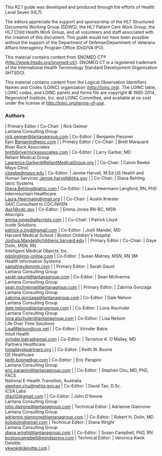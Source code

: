 This R2.1 guide was developed and produced through the efforts of Health Level Seven (HL7).

The editors appreciate the support and sponsorship of the HL7 Structured Documents Working Group (SDWG), the HL7 Patient Care Work Group, the HL7 Child Health Work Group, and all volunteers and staff associated with the creation of this document. This guide would not have been possible without the support of the Department of Defense/Department of Veterans Affairs Interagency Program Office (DoD/VA IPO).

This material contains content from SNOMED CT® (http://www.ihtsdo.org/snomed-ct/). SNOMED CT is a registered trademark of the International Health Terminology Standard Development Organisation (IHTSDO).

This material contains content from the Logical Observation Identifiers Names and Codes (LOINC) organization (http://loinc.org). The LOINC table, LOINC codes, and LOINC panels and forms file are copyright © 1995-2014, Regenstrief Institute, Inc. and LOINC Committee, and available at no cost under the license at http://loinc.org/terms-of-use.

### Authors

| Primary Editor / Co-Chair: | Rick Geimer<br/>Lantana Consulting Group<br/>rick.geimer@lantanagroup.com | Co-Editor: | Benjamin Flessner<br/>Epic Benjamin@epic.com |
| Primary Editor / Co-Chair: | Brett Marquard<br/>River Rock Associates<br/>brett@riverrockassociates.com | Co-Editor: | Larry Garber, MD<br/>Reliant Medical Group<br/>Lawrence.Garber@ReliantMedicalGroup.org |
| Co-Chair: | Calvin Beebe<br/>Mayo Clinic<br/>cbeebe@mayo.edu | Co-Editor: | Jennie Harvell, M.Ed US Health and Human Services Jennie.harvell@hhs.gov |
| Co-Chair: | Diana Behling<br/>Iatric Systems<br/>Diana.Behling@iatric.com | Co-Editor: | Laura Heermann Langford, RN, PhD<br/>Intermountain Healthcare<br/>Laura.Heermann@imail.org |
| Co-Chair: | Austin Kreisler<br/>SAIC Consultant to CDC/NHSN<br/>duz1@cdc.gov | Co-Editor: | Emma Jones RN-BC, MSN<br/>Allscripts<br/>emma.jones@allscripts.com |
| Co-Chair: | Patrick Lloyd<br/>Icode Solutions<br/>patrick.e.loyd@gmail.com | Co-Editor: | Josh Mandel, MD<br/>Harvard Medical School / Boston Children's Hospital<br/>Joshua.Mandel@childrens.harvard.edu |
| Primary Editor / Co-Chair: | Gaye Dolin, MSN, RN<br/>Intelligent Medical Objects, Inc.<br/>gdolin@imo-online.com | Co-Editor: | Susan Matney, MSN, RN 3M<br/>Health Information Systems<br/>samatney@mmm.com |
| Primary Editor: | Sarah Gaunt<br/>Lantana Consulting Group<br/>sarah.gaunt@lantanagroup.com | Co-Editor: | Sean McIlvenna<br/>Lantana Consulting Group<br/>sean.mcilvenna@lantanagroup.com |
| Primary Editor: | Zabrina Gonzaga<br/>Lantana Consulting Group<br/>zabrina.gonzaga@lantanagroup.com | Co-Editor: | Dale Nelson<br/>Lantana Consulting Group<br/>dale.nelson@lantanagroup.com |
| Co-Editor: | Liora Alschuler<br/>Lantana Consulting Group<br/>liora.alschuler@lantanagroup.com | Co-Editor: | Lisa Nelson<br/>Life Over Time Solutions<br/>LisaRNelson@cox.net |
| Co-Editor: | Virinder Batra<br/>Intuit Health<br/>virinder.batra@gmail.com | Co-Editor: | Terrence A. O'Malley, MD<br/>Partners Healthcare<br/>tomalley@partners.org |
| Co-Editor: | Keith W. Boone<br/>GE Healthcare<br/>keith.boone@ge.com | Co-Editor: | Eric Parapini<br/>Lantana Consulting Group<br/>eric.parapini@lantanagroup.com |
| Co-Editor: | Stephen Chu, MD, PhD, FACS<br/>National E-Health Transition, Australia<br/>stephen.chu@nehta.gov.au | Co-Editor: | David Tao, D.Sc.<br/>ICSA Labs<br/>dtao12@gmail.com |
| Co-Editor: | John D'Amore<br/>Lantana Consulting Group<br/>john.damore@lantanagroup.com | Technical Editor: | Adrienne Giannone<br/>Lantana Consulting Group<br/>adrienne.giannone@lantanagroup.com |
| Co-Editor: | Robert H. Dolin, MD<br/>bobdolin@gmail.com | Technical Editor: | Diana Wright<br/>Lantana Consulting Group<br/>diana.wright@lantanagroup.com |
| Co-Editor: | Susan Campbell, PhD, RN<br/>bostoncampbell@mindspring.com | Technical Editor: | Veronica Kwok<br/>Deloitte<br/>vkwok@deloitte.com |